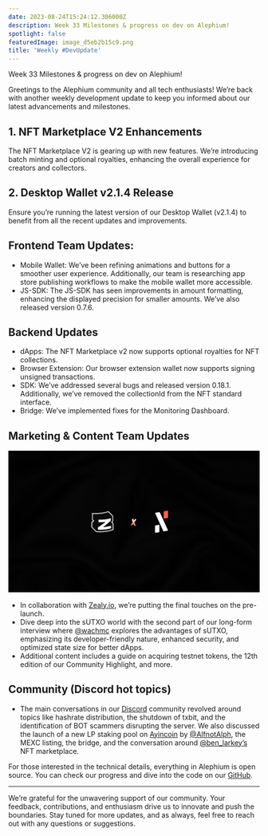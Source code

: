```yaml
---
date: 2023-08-24T15:24:12.306000Z
description: Week 33 Milestones & progress on dev on Alephium!
spotlight: false
featuredImage: image_d5eb2b15c9.png
title: 'Weekly #DevUpdate'
---
```

Week 33 Milestones & progress on dev on Alephium!

Greetings to the Alephium community and all tech enthusiasts! We’re back with another weekly development update to keep you informed about our latest advancements and milestones.

## **1. NFT Marketplace V2 Enhancements**

The NFT Marketplace V2 is gearing up with new features. We’re introducing batch minting and optional royalties, enhancing the overall experience for creators and collectors.

## **2. Desktop Wallet v2.1.4 Release**

Ensure you’re running the latest version of our Desktop Wallet (v2.1.4) to benefit from all the recent updates and improvements.

## **Frontend Team Updates:**

- Mobile Wallet: We’ve been refining animations and buttons for a smoother user experience. Additionally, our team is researching app store publishing workflows to make the mobile wallet more accessible.
- JS-SDK: The JS-SDK has seen improvements in amount formatting, enhancing the displayed precision for smaller amounts. We’ve also released version 0.7.6.

## **Backend Updates**

- dApps: The NFT Marketplace v2 now supports optional royalties for NFT collections.
- Browser Extension: Our browser extension wallet now supports signing unsigned transactions.
- SDK: We’ve addressed several bugs and released version 0.18.1. Additionally, we’ve removed the collectionId from the NFT standard interface.
- Bridge: We’ve implemented fixes for the Monitoring Dashboard.

## **Marketing & Content Team Updates**

![](image_9ef8460a7f.png)

- In collaboration with [Zealy.io](https://twitter.com/zealy_io), we’re putting the final touches on the pre-launch.
- Dive deep into the sUTXO world with the second part of our long-form interview where [@wachmc](https://twitter.com/wachmc) explores the advantages of sUTXO, emphasizing its developer-friendly nature, enhanced security, and optimized state size for better dApps.
- Additional content includes a guide on acquiring testnet tokens, the 12th edition of our Community Highlight, and more.

## **Community (Discord hot topics)**

- The main conversations in our [Discord](https://discord.com/) community revolved around topics like hashrate distribution, the shutdown of txbit, and the identification of BOT scammers disrupting the server. We also discussed the launch of a new LP staking pool on [Ayincoin](https://twitter.com/ayincoin) by [@AlfnotAlph](https://twitter.com/AlfnotAlph), the MEXC listing, the bridge, and the conversation around [@ben_larkey’s](https://twitter.com/ben_larkey) NFT marketplace.

For those interested in the technical details, everything in Alephium is open source. You can check our progress and dive into the code on our [GitHub](https://github.com/alephium).

---

We’re grateful for the unwavering support of our community. Your feedback, contributions, and enthusiasm drive us to innovate and push the boundaries. Stay tuned for more updates, and as always, feel free to reach out with any questions or suggestions.

